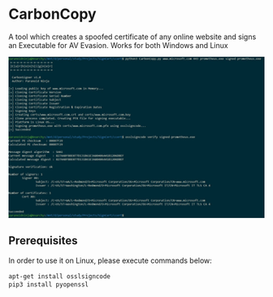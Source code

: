 # CarbonCopy
A tool which creates a spoofed certificate of any online website and signs an Executable for AV Evasion. Works for both Windows and Linux

![Screenshot](Usage.jpg)

## Prerequisites

In order to use it on Linux, please execute commands below:
```shell
apt-get install osslsigncode
pip3 install pyopenssl
```
